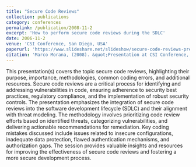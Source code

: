 ```yaml
---
title: "Secure Code Reviews"
collection: publications
category: conferences
permalink: /publication/2008-11-2
excerpt: 'How to perform secure code reviews during the SDLC'
date: 2006-11-2
venue: 'CSI Conference, San Diego, USA'
paperurl: 'https://www.slideshare.net/slideshow/secure-code-reviews-presentation/781108'
citation: 'Marco Morana, (2008). &quot;Presentation at CSI Conference, San Diego, USA &quot;'
---
```


This presentation(s) covers the topic secure code reviews, highlighting their purpose, importance, methodologies, common coding errors, and additional resources. Secure code reviews are a critical process for identifying and addressing vulnerabilities in code, ensuring adherence to security best practices, regulatory compliance, and the implementation of robust security controls. The presentation emphasizes the integration of secure code reviews into the software development lifecycle (SDLC) and their alignment with threat modeling. The methodology involves prioritizing code review efforts based on identified threats, categorizing vulnerabilities, and delivering actionable recommendations for remediation. Key coding mistakes discussed include issues related to insecure configurations, inadequate data protection, flawed authentication mechanisms, and authorization gaps. The session provides valuable insights and resources for improving the effectiveness of secure code reviews and fostering a more secure development process.
